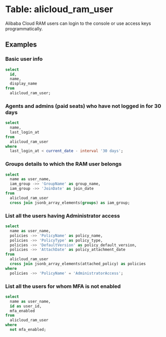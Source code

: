 # Table: alicloud_ram_user

Alibaba Cloud RAM users can login to the console or use access keys programmatically.

## Examples

### Basic user info

```sql
select
  id,
  name,
  display_name
from
  alicloud_ram_user;
```

### Agents and admins (paid seats) who have not logged in for 30 days

```sql
select
  name,
  last_login_at
from
  alicloud_ram_user
where
  last_login_at < current_date - interval '30 days';
```

### Groups details to which the RAM user belongs

```sql
select
  name as user_name,
  iam_group ->> 'GroupName' as group_name,
  iam_group ->> 'JoinDate' as join_date
from
  alicloud_ram_user
  cross join jsonb_array_elements(groups) as iam_group;
```

### List all the users having Administrator access

```sql
select
  name as user_name,
  policies ->> 'PolicyName' as policy_name,
  policies ->> 'PolicyType' as policy_type,
  policies ->> 'DefaultVersion' as policy_default_version,
  policies ->> 'AttachDate' as policy_attachment_date
from
  alicloud_ram_user
  cross join jsonb_array_elements(attached_policy) as policies
where 
  policies ->> 'PolicyName' = 'AdministratorAccess';
```

### List all the users for whom MFA is not enabled

```sql
select
  name as user_name,
  id as user_id,
  mfa_enabled
from
  alicloud_ram_user
where
  not mfa_enabled;
```
